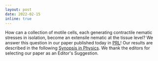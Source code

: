 ```yaml
---
layout: post
date: 2022-02-15
inline: true
---
```


How can a collection of motile cells, each generating contractile nematic stresses in isolation, become an extensile nematic at the tissue level? We answer this question in our paper published today in <a href="https://journals.aps.org/prl/abstract/10.1103/PhysRevLett.128.078001">PRL</a>! Our results are described in the following <a href="https://physics.aps.org/articles/v15/s21">Synopsis in Physics</a>. We thank the editors for selecting our paper as an Editor's Suggestion. 